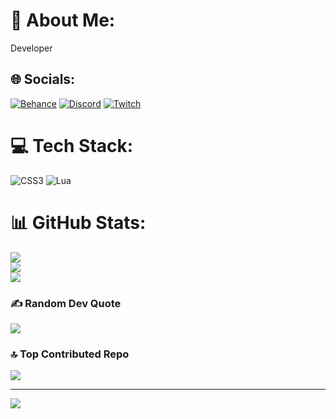 # 💫 About Me:
Developer


## 🌐 Socials:
[![Behance](https://img.shields.io/badge/Behance-1769ff?logo=behance&logoColor=white)](https://behance.net/EmirhaNn) [![Discord](https://img.shields.io/badge/Discord-%237289DA.svg?logo=discord&logoColor=white)](https://discord.gg/chp) [![Twitch](https://img.shields.io/badge/Twitch-%239146FF.svg?logo=Twitch&logoColor=white)](https://twitch.tv/emirhann404) 

# 💻 Tech Stack:
![CSS3](https://img.shields.io/badge/css3-%231572B6.svg?style=for-the-badge&logo=css3&logoColor=white) ![Lua](https://img.shields.io/badge/lua-%232C2D72.svg?style=for-the-badge&logo=lua&logoColor=white)
# 📊 GitHub Stats:
![](https://github-readme-stats.vercel.app/api?username=emirhann404&theme=blueberry&hide_border=false&include_all_commits=false&count_private=false)<br/>
![](https://github-readme-streak-stats.herokuapp.com/?user=emirhann404&theme=blueberry&hide_border=false)<br/>
![](https://github-readme-stats.vercel.app/api/top-langs/?username=emirhann404&theme=blueberry&hide_border=false&include_all_commits=false&count_private=false&layout=compact)

### ✍️ Random Dev Quote
![](https://quotes-github-readme.vercel.app/api?type=horizontal&theme=radical)

### 🔝 Top Contributed Repo
![](https://github-contributor-stats.vercel.app/api?username=emirhann404&limit=5&theme=dark&combine_all_yearly_contributions=true)

---
[![](https://visitcount.itsvg.in/api?id=emirhann404&icon=2&color=0)](https://visitcount.itsvg.in)

<!-- Proudly created with GPRM ( https://gprm.itsvg.in ) -->